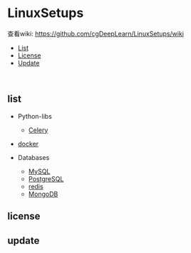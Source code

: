 # LinuxSetups 

查看wiki: https://github.com/cgDeepLearn/LinuxSetups/wiki


* [List](#list)
* [License](#license)
* [Update](#update)

<br>

## list

* Python-libs
  * [Celery](docs/python-lib/Celery.md)
* [docker](docs/docker/install-docker.md)

* Databases
  * [MySQL](docs/databases/mysql.md)
  * [PostgreSQL](docs/databases/postgresql.md)
  * [redis](docs/databases/redis.md)
  * [MongoDB](README.md)

## license

## update 